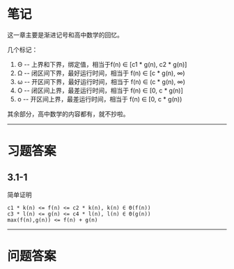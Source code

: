 笔记
===

这一章主要是渐进记号和高中数学的回忆。

几个标记：

1. Θ -- 上界和下界，绑定值，相当于f(n) ∈ [c1 * g(n), c2 * g(n)]
2. Ω -- 闭区间下界，最好运行时间，相当于 f(n) ∈ [c * g(n), ∞)
3. ω -- 开区间下界，最好运行时间，相当于 f(n) ∈ (c * g(n), ∞)
4. Ο -- 闭区间上界，最差运行时间，相当于 f(n) ∈ [0, c * g(n)]
5. ο -- 开区间上界，最差运行时间，相当于 f(n) ∈ [0, c * g(n))

其余部分，高中数学的内容都有，就不抄啦。

***

习题答案
===
3.1-1
---

简单证明

	c1 * k(n) <= f(n) <= c2 * k(n), k(n) ∈ Θ(f(n))
	c3 * l(n) <= g(n) <= c4 * l(n), l(n) ∈ Θ(g(n))
	max(f(n),g(n)) <= f(n) + g(n) 

***
问题答案
===
